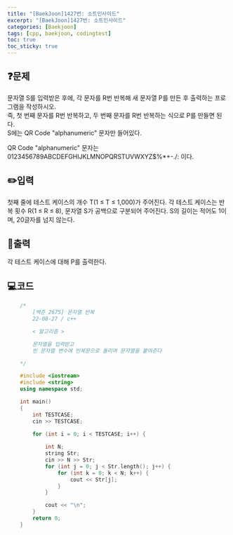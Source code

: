 ```yaml
---
title: "[BaekJoon]1427번: 소트인사이드"
excerpt: "[BaekJoon]1427번: 소트인사이드"
categories: [Baekjoon]
tags: [cpp, baekjoon, codingtest]
toc: true
toc_sticky: true
---
```


## ❓문제

문자열 S를 입력받은 후에, 각 문자를 R번 반복해 새 문자열 P를 만든 후 출력하는 프로그램을 작성하시오.  
즉, 첫 번째 문자를 R번 반복하고, 두 번째 문자를 R번 반복하는 식으로 P를 만들면 된다.  
S에는 QR Code "alphanumeric" 문자만 들어있다.  
  
QR Code "alphanumeric" 문자는 0123456789ABCDEFGHIJKLMNOPQRSTUVWXYZ\$%*+-./: 이다.  

## ✏️입력

첫째 줄에 테스트 케이스의 개수 T(1 ≤ T ≤ 1,000)가 주어진다. 각 테스트 케이스는 반복 횟수 R(1 ≤ R ≤ 8), 문자열 S가 공백으로 구분되어 주어진다. S의 길이는 적어도 1이며, 20글자를 넘지 않는다. 

## 📜출력

각 테스트 케이스에 대해 P를 출력한다.

## 💻코드

```cpp
    /*
        [백준 2675] 문자열 반복
        22-08-27 / c++

        < 알고리즘 >

        문자열을 입력받고
        빈 문자열 변수에 반복문으로 돌리며 문자열을 붙여준다

    */

    #include <iostream>
    #include <string>
    using namespace std;

    int main()
    {
        int TESTCASE;
        cin >> TESTCASE;

        for (int i = 0; i < TESTCASE; i++) {
            
            int N;
            string Str;
            cin >> N >> Str;
            for (int j = 0; j < Str.length(); j++) {
                for (int k = 0; k < N; k++) {
                    cout << Str[j];
                }
            }

            cout << "\n";
        }
        return 0;
    }
```